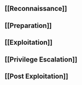 
## [[Reconnaissance]]
## [[Preparation]]
## [[Exploitation]]
## [[Privilege Escalation]]
## [[Post Exploitation]]
